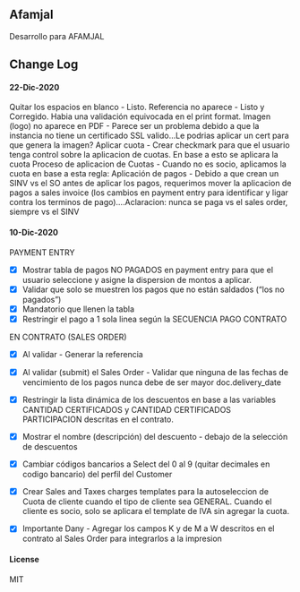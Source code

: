 ## Afamjal

Desarrollo para AFAMJAL

## Change Log
#### 22-Dic-2020
Quitar los espacios en blanco  - Listo.
Referencia no aparece - Listo y Corregido. Habia una validación equivocada en el print format.
Imagen (logo)  no aparece en PDF - Parece ser un problema debido a que la instancia no tiene un certificado SSL valido...Le podrias aplicar un cert para que genera la imagen?
Aplicar cuota - Crear checkmark para que el usuario tenga control sobre la aplicacion de cuotas. En base a esto se aplicara la cuota
Proceso de aplicacion de Cuotas - Cuando no es socio, aplicamos la cuota en base a esta regla:
Aplicación de pagos - Debido a que crean un SINV vs el SO antes de aplicar los pagos, requerimos mover la aplicacion de pagos a sales invoice (los cambios en payment entry para identificar y ligar contra los terminos de pago)….Aclaracion: nunca se paga vs el sales order, siempre vs el SINV

#### 10-Dic-2020
PAYMENT ENTRY
- [x] Mostrar tabla de pagos NO PAGADOS en payment entry para que el usuario seleccione y asigne la dispersion de montos a aplicar.
- [x] Validar que solo se muestren los pagos que no están saldados (“los no pagados”)
- [x] Mandatorio que llenen la tabla
- [x] Restringir el pago a 1 sola linea según la  SECUENCIA PAGO CONTRATO

EN CONTRATO (SALES ORDER)
- [x] Al validar - Generar la referencia
- [x] Al validar (submit)  el Sales Order - Validar que ninguna de las fechas de vencimiento de los pagos nunca debe de ser mayor doc.delivery_date
- [x] Restringir la lista dinámica de los descuentos en base a las variables CANTIDAD CERTIFICADOS y  CANTIDAD CERTIFICADOS PARTICIPACION descritas en el contrato.
- [x] Mostrar el nombre (descripción)  del descuento - debajo de la selección de descuentos
- [x] Cambiar códigos bancarios a Select del 0 al 9  (quitar decimales en codigo bancario) del perfil del Customer
- [x] Crear Sales and Taxes charges templates para la autoseleccion de Cuota de cliente cuando el tipo de cliente sea GENERAL. Cuando el cliente es socio, solo se aplicara el template de IVA sin agregar la cuota.
- [x] Importante Dany - Agregar los campos K y de M a W descritos en el contrato al Sales Order para integrarlos a la impresion


#### License

MIT
